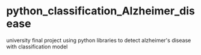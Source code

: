 # python_classification_Alzheimer_disease
university final project using python libraries to detect alzheimer's disease with classification model

